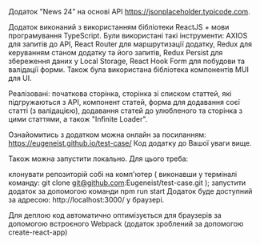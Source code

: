 Додаток "News 24" на основі API https://jsonplaceholder.typicode.com.

Додаток виконаний з використанням бібліотеки ReactJS + мови програмування TypeScript. Були використані такі інструменти: AXIOS для запитів до API, React Router для маршрутизації додатку, Redux для керуванням станом додатку та його запитів, Redux Persist для збереження даних у Local Storage, React Hook Form для побудови та валідації форми. Також була використана бібліотека компонентів MUI для UI.

Реалізовані: початкова сторінка, сторінка зі списком статтей, які підгружаються з API, компонент статей, форма для додавання соєї статті (з валідацією), додавання статей до улюбленого та сторінка з цими статтями, а також "Infinite Loader".

Ознайомитись з додатком можна онлайн за посиланням: https://eugeneist.github.io/test-case/
Код додатку до Вашої уваги вище.

Також можна запустити локально. Для цього треба:

клонувати репозиторій собі на комп'ютер ( виконавши у терміналі команду: git clone git@github.com:Eugeneist/test-case.git );
запустити додаток за допомогою команди npm run start
Додаток буде доступний за адресою: http://localhost:3000/ у браузері.

Для деплою код автоматично оптимізується для браузерів за допомогою встроєного Webpack (додаток зроблений за допомогою create-react-app)
